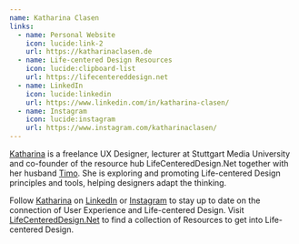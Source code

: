 ```yaml
---
name: Katharina Clasen
links:
  - name: Personal Website
    icon: lucide:link-2
    url: https://katharinaclasen.de
  - name: Life-centered Design Resources
    icon: lucide:clipboard-list
    url: https://lifecentereddesign.net
  - name: LinkedIn
    icon: lucide:linkedin
    url: https://www.linkedin.com/in/katharina-clasen/
  - name: Instagram
    icon: lucide:instagram
    url: https://www.instagram.com/katharinaclasen/
---
```


[Katharina](https://katharinaclasen.com/) is a freelance UX Designer, lecturer at Stuttgart Media University and co-founder of the resource hub LifeCenteredDesign.Net together with her husband [Timo](https://timoclasen.de/). She is exploring and promoting Life-centered Design principles and tools, helping designers adapt the thinking.

Follow [Katharina](https://katharinaclasen.de) on [LinkedIn](https://www.linkedin.com/in/katharina-clasen/) or [Instagram](https://www.instagram.com/katharinaclasen/) to stay up to date on the connection of User Experience and Life-centered Design. Visit [LifeCenteredDesign.Net](https://lifecentereddesign.net) to find a collection of Resources to get into Life-centered Design.

